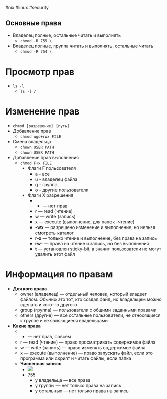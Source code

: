 #nix #linux  #security 

## Основные права
- Владелец полные, остальные читать и выполнять
	- `chmod -R 755 \`
- Владелец полные, группа читать и выполнять, остальные читать
	- `chmod -R 754 \`

# Просмотр прав
- `ls -l`
	- `ls -l /`

# Изменение прав
- `chmod [разрешение] [путь]`
- Добавление прав
	- `chmod ugo+rwx FILE`
- Смена владельца
	- `chown USER PATH`
	- `chown USER PATH`
- Добавление прав выполнения
	- `chmod F+x FILE`
		- Флаги F пользователя
			- a - все
			- u - владелец файла
			- g - группа
			- o - другие пользователи
		- Флаги X разрешения
			- - — нет прав
			- r — read (чтение)
			- w — write (запись)
			- x — execute (выполнение, для папок -чтение)
			- **-wx** — разрешено изменение и выполнение, но нельзя смотреть каталог
			- **r-x** — только чтение и выполнение, без права на запись
			- **rw-** — права на чтение и запись, но без выполнения
			- **t** — установлен sticky-bit, а значит пользователи не могут удалить этот файл

# Информация по правам
- **Для кого права**
	- owner (владелец) — отдельный человек, который владеет файлом. Обычно это тот, кто создал файл, но владельцем можно сделать и кого-то другого
	- group (группа) — пользователи с общими заданными правами
	- others (другие) — все остальные пользователи, не относящиеся к группе и не являющиеся владельцами
- **Какие права**
	- - — нет прав, совсем
	- r — read (чтение) — право просматривать содержимое файла
	- w — write (запись) — право изменять содержимое файла
	- x — execute (выполнение) — право запускать файл, если это программа или скрипт и читать файлы, если папка
	- **Численная запись**
		- ![](pasted%20image%200.png)
		- 755
			- у владельца — все права
			- у группы — нет только права на запись
			- у остальных — нет только права на запись

